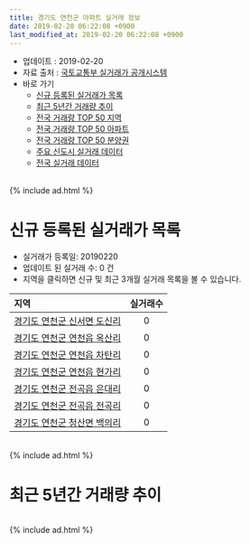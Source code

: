 ```yaml
---
title: 경기도 연천군 아파트 실거래 정보
date: 2019-02-20 06:22:08 +0900
last_modified_at: 2019-02-20 06:22:08 +0900
---
```


* 업데이트 : 2019-02-20
* 자료 출처 : [국토교통부 실거래가 공개시스템](http://rt.molit.go.kr)
* 바로 가기
    * [신규 등록된 실거래가 목록](#신규-등록된-실거래가-목록)
    * [최근 5년간 거래량 추이](#최근-5년간-거래량-추이)
    * [전국 거래량 TOP 50 지역](https://inasie.github.io/apt-trade-info/최근-3개월-전국에서-가장-거래가-많이-발생한-지역)
    * [전국 거래량 TOP 50 아파트](https://inasie.github.io/apt-trade-info/최근-3개월-전국에서-가장-거래가-많이-발생한-아파트)
    * [전국 거래량 TOP 50 분양권](https://inasie.github.io/apt-trade-info/최근-3개월-전국에서-가장-거래가-많이-발생한-분양권)
    * [주요 신도시 실거래 데이터](https://inasie.github.io/apt-trade-info/주요-신도시)
    * [전국 실거래 데이터](https://inasie.github.io/apt-trade-info/전국)

<br>
{% include ad.html %}
<br>

# 신규 등록된 실거래가 목록
* 실거래가 등록일: 20190220
* 업데이트 된 실거래 수: 0 건
* 지역을 클릭하면 신규 및 최근 3개월 실거래 목록을 볼 수 있습니다.


|지역|실거래수|
|:---|:---:|
|[경기도 연천군 신서면 도신리](https://inasie.github.io/apt-trade-info/경기도-연천군-신서면-도신리)|0|
|[경기도 연천군 연천읍 옥산리](https://inasie.github.io/apt-trade-info/경기도-연천군-연천읍-옥산리)|0|
|[경기도 연천군 연천읍 차탄리](https://inasie.github.io/apt-trade-info/경기도-연천군-연천읍-차탄리)|0|
|[경기도 연천군 연천읍 현가리](https://inasie.github.io/apt-trade-info/경기도-연천군-연천읍-현가리)|0|
|[경기도 연천군 전곡읍 은대리](https://inasie.github.io/apt-trade-info/경기도-연천군-전곡읍-은대리)|0|
|[경기도 연천군 전곡읍 전곡리](https://inasie.github.io/apt-trade-info/경기도-연천군-전곡읍-전곡리)|0|
|[경기도 연천군 청산면 백의리](https://inasie.github.io/apt-trade-info/경기도-연천군-청산면-백의리)|0|


<br>
{% include ad.html %}
<br>

# 최근 5년간 거래량 추이


<div style="width:100%;">
    <canvas id="deal_progress" height="200"></canvas>
</div>

<script>
new Chart(document.getElementById("deal_progress"), {
    type: 'line',
    data: {
        labels: ['201402','201403','201404','201405','201406','201407','201408','201409','201410','201411','201412','201501','201502','201503','201504','201505','201506','201507','201508','201509','201510','201511','201512','201601','201602','201603','201604','201605','201606','201607','201608','201609','201610','201611','201612','201701','201702','201703','201704','201705','201706','201707','201708','201709','201710','201711','201712','201801','201802','201803','201804','201805','201806','201807','201808','201809','201810','201811','201812','201901','201902'],
        datasets: [{
            label: '매매',
            pointRadius: 1,
            data: [13, 16, 16, 9, 12, 8, 9, 13, 9, 10, 10, 10, 8, 34, 24, 7, 10, 12, 11, 15, 17, 10, 13, 16, 9, 10, 8, 15, 14, 20, 18, 19, 21, 18, 16, 21, 13, 19, 23, 14, 14, 19, 16, 11, 14, 12, 11, 10, 6, 15, 11, 11, 11, 11, 12, 7, 19, 9, 8, 10, 3],
            borderColor: "rgba(255, 201, 14, 1)",
            backgroundColor: "rgba(255, 201, 14, 0.5)",
            fill: false,
            lineTension: 0
        },{
            label: '전월세',
            pointRadius: 1,
            data: [27, 18, 15, 13, 15, 19, 17, 12, 22, 12, 7, 12, 8, 16, 14, 16, 13, 6, 10, 7, 15, 21, 13, 8, 16, 20, 14, 8, 12, 10, 7, 6, 16, 12, 14, 7, 15, 8, 22, 11, 6, 7, 11, 12, 4, 19, 15, 7, 13, 14, 7, 9, 8, 7, 10, 10, 10, 8, 7, 5, 1],
            borderColor: "rgba(0, 141, 185, 1)",
            backgroundColor: "rgba(0, 141, 185, 0.5)",
            fill: false,
            lineTension: 0
        }
        ]
    },
    options: {
        responsive: true,
        title: {
            display: false
        },
        tooltips: {
            mode: 'index',
            intersect: false
        },
        hover: {
            mode: 'nearest',
            intersect: true
        },
        scales: {
            xAxes: [{
                display: true,
                scaleLabel: {
                    display: true,
                    labelString: '년/월'
                }
            }],
            yAxes: [{
                display: true,
                ticks: {
                    suggestedMin: 0,
                },
                scaleLabel: {
                    display: true,
                    labelString: '실거래 수'
                }
            }]
        }
    }
});

</script>


<br>
{% include ad.html %}
<br>

